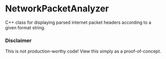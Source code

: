 # NetworkPacketAnalyzer
C++ class for displaying parsed internet packet headers according to a given format string.

### Disclaimer
This is not production-worthy code! View this simply as a proof-of-concept.

